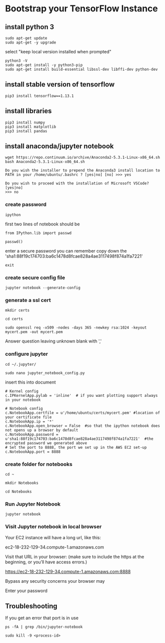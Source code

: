 # Bootstrap your TensorFlow Instance



## install python 3

    sudo apt-get update
    sudo apt-get -y upgrade

select "keep local version installed when prompted"

    python3 -V
    sudo apt-get install -y python3-pip
    sudo apt-get install build-essential libssl-dev libffi-dev python-dev


## install stable version of tensorflow

    pip3 install tensorflow==1.13.1
    
## install libraries

    pip3 install numpy
    pip3 install matplotlib
    pip3 install pandas

## install anaconda/jupyter notebook

    wget https://repo.continuum.io/archive/Anaconda2-5.3.1-Linux-x86_64.sh
    bash Anaconda2-5.3.1-Linux-x86_64.sh
 
    Do you wish the installer to prepend the Anaconda3 install location to 
    PATH in your /home/ubuntu/.bashrc ? [yes|no] [no] >>> yes

    Do you wish to proceed with the installation of Microsoft VSCode? [yes|no]
    >>> no

### create password
    
    
    ipython
    
first two lines of notebook should be

    from IPython.lib import passwd
    
    passwd()
    
enter a secure password you can remember
copy down the 'sha1:88f19c174703:ba6c1478d8fcae828a4ae3117498f874a1fa7221'

    exit
    
### create secure config file

    jupyter notebook --generate-config
    

### generate a ssl cert

    mkdir certs
    
    cd certs
    
    sudo openssl req -x509 -nodes -days 365 -newkey rsa:1024 -keyout mycert.pem -out mycert.pem

Answer question leaving unknown blank with ','


### configure jupyter

    cd ~/.jupyter/

    sudo nano jupyter_notebook_config.py
    
insert this into document

    # Kernel config
    c.IPKernelApp.pylab = 'inline'  # if you want plotting support always in your notebook
    
    # Notebook config
    c.NotebookApp.certfile = u'/home/ubuntu/certs/mycert.pem' #location of your certificate file
    c.NotebookApp.ip = '*'
    c.NotebookApp.open_browser = False  #so that the ipython notebook does not opens up a browser by default
    c.NotebookApp.password = u'sha1:88f19c174703:ba6c1478d8fcae828a4ae3117498f874a1fa7221'  #the encrypted password we generated above
    # Set the port to 8888, the port we set up in the AWS EC2 set-up
    c.NotebookApp.port = 8888

### create folder for notebooks

    cd ~
    
    mkdir Notebooks
    
    cd Notebooks

### Run Jupyter Notebook

    jupyter notebook

### Visit Jupyter notebook in local browser

Your EC2 instance will have a long url, like this:

ec2-18-232-129-34.compute-1.amazonaws.com

Visit that URL in your browser: (make sure to include the https at the beginning, or you’ll have access errors.)

https://ec2-18-232-129-34.compute-1.amazonaws.com:8888

Bypass any security concerns your browser may 

Enter your password



## Troubleshooting

If you get an error that port is in use

    ps -fA | grep /bin/jupyter-notebook
    
    sudo kill -9 <process-id>